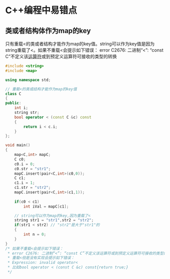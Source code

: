# C++编程中易错点

## 类或者结构体作为map的key

只有重载<的类或者结构才能作为map的key值。string可以作为key值是因为string重载了<。如果不重载<会提示如下错误：
error C2676: 二进制“<”: “const C”不定义该[运算符](https://so.csdn.net/so/search?q=运算符&spm=1001.2101.3001.7020)或到预定义运算符可接收的类型的转换

```C++
#include <string>
#include <map>

using namespace std;

// 重载<的类或结构才能作为map的key值
class C
{
public:
    int i;
    string str;
    bool operator < (const C &c) const
    {
        return i < c.i;
    }
};

void main()
{
    map<C,int> mapC;
    C c0;
    c0.i = 0;
    c0.str = "str1";
    mapC.insert(pair<C,int>(c0,0));
    C c1;
    c1.i = 1;
    c1.str = "str2";
    mapC.insert(pair<C,int>(c1,1));
    
    if(c0 < c1)
        int iVal = mapC[c1];

    // string可以作为map的key,因为重载了<
    string str1 = "str1",str2 = "str2";
    if(str1 < str2) // "str2"是大于"str1"的
    {
        int n = 0;
    }
}
/* 如果不重载<会提示如下错误：
 * error C2676: 二进制“<”: “const C”不定义该运算符或到预定义运算符可接收的类型的转换
 * 重载<但是没有实现会提示如下错误：
 * Expression: invalid operator<
 * 比如bool operator < (const C &c) const{return true;}
 */
```

